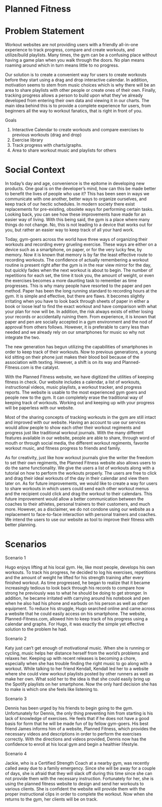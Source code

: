 Planned Fitness
===============

<h1>Problem Statement</h1>

 Workout websites are not providing users with a friendly all-in-one experience to track progress, compare and create workouts, and utilize/build playlists. Many times, the gym can be a confusing place without having a game plan when you walk through the doors. No plan means roaming around which in turn means little to no progress.

 Our solution is to create a convenient way for users to create workouts before they start using a drag and drop interactive calendar. In addition, motivation seems to stem from music choices which is why there will be an area to share playlists with other people or create ones of their own. Finally, tracking progress allows a person to build upon what they've already developed from entering their own data and viewing it in our charts. The main idea behind this is to provide a complete experience for users, from beginners all the way to workout fanatics, that is right in front of you.

Goals
1. Interactive Calendar to create workouts and compare exercises to previous workouts (drag and drop)
2. Exercise library
3. Track progress with charts/graphs.
4. Area to share workout music and playlists for others
 
<h1>Social Context</h1>

In today’s day and age, convenience is the epitome in developing new products. One goal is on the developer’s mind, how can this be made better to benefit the lives of people who use it? This has been seen in ways we communicate with one another, better ways to organize ourselves, and keep track of our hectic schedules. In modern society there exist replacements for pre-existing, obsolete ways for performing certain tasks. Looking back, you can see how these improvements have made for an easier way of living. With this being said, the gym is a place where many things do not change. No, this is not leading to a device that works out for you, but rather an easier way to keep track of all your hard work. 
	
Today, gym-goers across the world have three ways of organizing their workouts and recording every grueling exercise. These ways are either on a device such as a smartphone, on paper, or for the very lucky few, by memory. Now it is known that memory is by far the least effective route to recording workouts. The confidence of actually remembering a workout routine is present right after the gym is in the rear view mirror for the day, but quickly fades when the next workout is about to begin. The number of repetitions for each set, the time it took you, the amount of weight, or even the exercises becomes a more daunting task to remember as time progresses. This is why many people have resorted to the paper and pen method. Paper has been the long running standard to recording hours at the gym. It is simple and effective, but there are flaws. It becomes slightly irritating when you have to look back through sheets of paper in either a book or loose leaf to find the exact workout and have comparison with what your plan for now will be. In addition, the risk always exists of either losing your records or accidentally ruining them. From experience, it is known that paper and pen are socially accepted in a gym environment and the nod of approval from others follows. However, it is preferable to carry less than needed and we already rely on our smartphones for music so why not integrate the two. 
	
The new generation has begun utilizing the capabilities of smartphones in order to keep track of their workouts. Now to previous generations, a young kid sitting on their phone just makes their blood boil because of the association with texting. However, a shift is on its way and Planned-Fitness.com is the catalyst.
	
With the Planned Fitness website, we have digitized the utilities of keeping fitness in check. Our website includes a calendar, a list of workouts, instructional videos, music playlists, a workout tracker, and progress reports. The website is usable to the most experienced gym goers and people new to the gym. It can completely erase the traditional way of keeping track of workouts. Working out and keeping up with your progress will be paperless with our website.
	
Most of the sharing concepts of tracking workouts in the gym are still intact and improved with our website. Having an account to use our services would allow people to show each other their workout regiments and progress just like traditional workout journals. With the many different features available in our website, people are able to share, through word of mouth or through social media, the different workout regiments, favorite workout music, and fitness progress to friends and family.
	
As for creativity, just like how workout journals give the writer the freedom to set their own regiments, the Planned Fitness website also allows users to do the same functionality. We give the users a list of workouts along with a tutorial on how to perform the workouts properly. The users are free to click and drag their ideal workouts of the day in their calendar and view them later on. As for future improvements, we would like to create a way for users to share workouts in which users could send each other workout menus and the recipient could click and drag the workout to their calendars. This future improvement would allow a better communication between the coaches to their athletes, personal trainers to their customers, and much more. However, as a disclaimer, we do not condone using our website as a replacement to face-to-face interaction with personal trainers and coaches. We intend the users to use our website as tool to improve their fitness with better planning.

<h1>Scenarios</h1>

Scenario 1

Hugo enjoys lifting at his local gym. He, like most people, develops his own workouts. To track his progress, he decided to log his exercises, repetitions and the amount of weight he lifted for his strength training after every finished workout. As time progressed, he began to realize that it became increasingly tedious to look back through his records to compare how strong he previously was to what he should be doing to get stronger. In addition, he became irritated with carrying around his notebook and pen when he also had his phone and earbuds on his person as well as other equipment. To reduce his struggle, Hugo searched online and came across a website that he could easily access on his smartphone. The website, Planned-Fitness.com, allowed him to keep track of his progress using a calendar and graphs. For Hugo, it was exactly the simple yet effective solution to the problem he had.

Scenario 2

Katy just can’t get enough of motivational music. When she is running or cycling, music helps her distance herself from the world’s problems and relaxes her. Keeping up with recent releases is becoming a chore, especially when she has trouble finding the right music to go along with a workout. While talking to her friend Kendall, Kendall led her to a website where she could view workout playlists posted by other runners as well as make her own. What sold her to the idea is that she could easily bring up the Spotify playlists on her smartphone. Now the only hard decision she has to make is which one she feels like listening to.

Scenario 3

Dennis has been urged by his friends to begin going to the gym. Unfortunately for Dennis, the only thing preventing him from starting is his lack of knowledge of exercises. He feels that if he does not have a good basis for form that he will be made fun of by fellow gym-goers. His best friend James informs him of a website, Planned Fitness, which provides the necessary videos and descriptions in order to perform the exercises correctly. With the directions and videos provided, Dennis now has the confidence to enroll at his local gym and begin a healthier lifestyle.

Scenario 4

Jackie, who is a Certified Strength Coach at a nearby gym, was recently called away due to a family emergency. Since she will be away for a couple of days, she is afraid that they will slack off during this time since she can not provide them with the necessary instruction. Fortunately for her, she is using the planned fitness website to design and send her workouts to various clients. She is confident the website will provide them with the proper instructional clips in order to complete the workout. Now when she returns to the gym, her clients will be on track.

